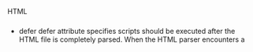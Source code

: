 HTML



### <script></script>

* defer 
defer attribute specifies scripts should be executed after the HTML file is completely parsed. When the HTML parser encounters a <script> element with the defer attribute, it loads the script but defers the actual execution of the JavaScript until after it finishes parsing the rest of the elements in the HTML file.

```
<script src="example.js" defer></script> 
```

e.g. 
```
<html>
 
  <head>
  	<link rel="stylesheet" href="style.css">
  	<!--  Add the defer attribute to the script below:  -->
  	<script id="blue" src="turnBlue.js" defer></script>
  </head>

  <body>		
  	<p class="centered" id="logo">Codecademy</p>

  	<script id="yellow" src="turnYellow.js"></script>
  </body>
</html>
```
```
const elemLogo = document.getElementById('logo');

elemLogo.style.color = 'cyan';

```
```
const elem = document.getElementById('logo');

elem.style.color = 'yellow';
```

* async 
async attribute loads and executes the script asynchronously with the rest of the webpage. This means that, similar to the defer attribute, the HTML parser will continue parsing the rest of the HTML as the script is downloaded in the background. However, with the async attribute, the script will not wait until the entire page is parsed: it will execute immediately after it has been downloaded.

```
<script src="example.js" async></script>
```




---

### document
document.write( i + "<br />");

### Javascript and the DOM


<img src="images/dom_1.png?raw=true">


* document.getElementById("")
```
document.getElementById("").style.color = '';

```

```
    <p id="one">Here is some text</p>
    <script>
        document.getElementById("one").style.color = 'red';
    </script>
```

* document.getElementsByTagName()
```
<p>Here is paragraph</p>
<p>Here is another paragraph</p>
<p>Here is one more paragraph</p>

<script>
    let myParagraph = document.getElementsByTagName('p');
    console.log(myParagraph);
</script>
```
```
<script>
    // let myParagraph = document.getElementsByTagName('p');
    // console.log(myParagraph);
    let myText = document.getElementsByTagName('p');
    for(let i = 0; i < myText.length; i++){
        myText[i].style.color = 'red';
    }

</script>

```

* document.getElementsByClassName()
```
<p class="blue">Here is some text</p>
<p>Here is some more text</p>
<p class="blue">Here is even more text</p>

<script>
    var myText = document.getElementsByClassName('blue');
    for(var i = 0; i < myText.length; i++){
        myText[i].style.color='blue';
    }
</script>
```

* document.querySelector();
return first match
```
<div id="special">
    <p class="someclass">Here is some text</p>
    <p>Here is some more text</p>
    <p>Here is one more paragraph</p>
</div>

    <script>
        var myText = document.querySelector('#special .someclass');
        myText.style.color = 'red';
    </script>

```

* document.querySelectorAll();
get all elements matched , return a nodelist of elements 
```
<div id="special">
    <p>Here is some text</p>
    <p>Here is some more text</p>
</div>
<p>Not this paragraph!</p>

<script>
    var myText = document.querySelectorAll("#special p");
    for(var i=0; i < myText.length; i++){
        myText[i].style.fontWeight = "bold";
    }
</script>
```

### DOM properties

* element.style.color = ""
* element.style.property = ""
* element.innerHTML = ""
use this property to change the html inside any element on web page
```
<div id="special">
    <p>Here is some text</p>
    <p>Here is some more text</p>
</div>

<script>
    var myDiv = document.getElementById('special');
    myDiv.innerHTML = "<p>I love cheese</p>";
</script>
```

* element.className = ""
setting className properly allows you to set the class
or classes for an element

```
    <style>
        .blue {color:blue;}
    </style>
    
    <div id="special">
        <p>Here is some text</p>
        <p>Here is some more text</p>
    </div>
    
    <script>
        var firstPara = document.querySelector('p');
        firstPara.className = 'blue';
    </script>
```


### DOM methods 

* .setAttribute("attributeName",value);
* .removeAttribute("attributeName");
* .getAttribute("attributeName");